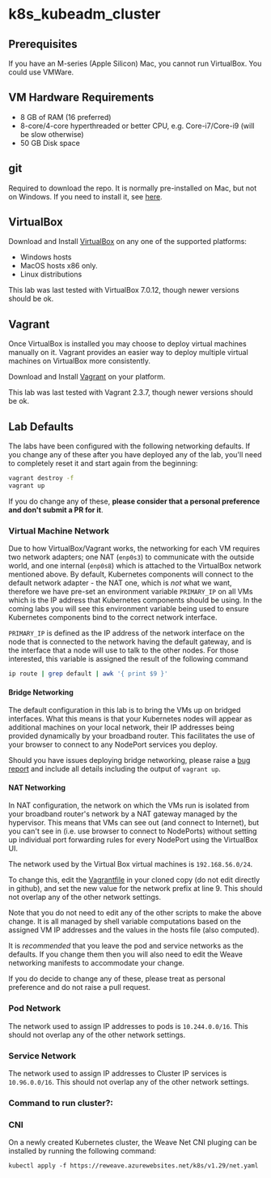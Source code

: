 # k8s_kubeadm_cluster
## Prerequisites

If you have an M-series (Apple Silicon) Mac, you cannot run VirtualBox. You could use VMWare.

## VM Hardware Requirements

* 8 GB of RAM (16 preferred)
* 8-core/4-core hyperthreaded or better CPU, e.g. Core-i7/Core-i9 (will be slow otherwise)
* 50 GB Disk space

## git

Required to download the repo. It is normally pre-installed on Mac, but not on Windows. If you need to install it, see [here](https://git-scm.com/download).

## VirtualBox

Download and Install [VirtualBox](https://www.virtualbox.org/wiki/Downloads) on any one of the supported platforms:

 - Windows hosts
 - MacOS hosts x86 only.
 - Linux distributions

This lab was last tested with VirtualBox 7.0.12, though newer versions should be ok.

## Vagrant

Once VirtualBox is installed you may choose to deploy virtual machines manually on it.
Vagrant provides an easier way to deploy multiple virtual machines on VirtualBox more consistently.

Download and Install [Vagrant](https://www.vagrantup.com/) on your platform.

This lab was last tested with Vagrant 2.3.7, though newer versions should be ok.

## Lab Defaults

The labs have been configured with the following networking defaults. If you change any of these after you have deployed any of the lab, you'll need to completely reset it and start again from the beginning:

```bash
vagrant destroy -f
vagrant up
```

If you do change any of these, **please consider that a personal preference and don't submit a PR for it**.

### Virtual Machine Network

Due to how VirtualBox/Vagrant works, the networking for each VM requires two network adapters; one NAT (`enp0s3`) to communicate with the outside world, and one internal (`enp0s8`) which is attached to the VirtualBox network mentioned above. By default, Kubernetes components will connect to the default network adapter - the NAT one, which is *not* what we want, therefore we have pre-set an environment variable `PRIMARY_IP` on all VMs which is the IP address that Kubernetes components should be using. In the coming labs you will see this environment variable being used to ensure Kubernetes components bind to the correct network interface.

`PRIMARY_IP` is defined as the IP address of the network interface on the node that is connected to the network having the default gateway, and is the interface that a node will use to talk to the other nodes. For those interested, this variable is assigned the result of the following command

```bash
ip route | grep default | awk '{ print $9 }'
```

#### Bridge Networking

The default configuration in this lab is to bring the VMs up on bridged interfaces. What this means is that your Kubernetes nodes will appear as additional machines on your local network, their IP addresses being provided dynamically by your broadband router. This facilitates the use of your browser to connect to any NodePort services you deploy.

Should you have issues deploying bridge networking, please raise a [bug report](https://github.com/kodekloudhub/certified-kubernetes-administrator-course/issues) and include all details including the output of `vagrant up`.

#### NAT Networking

In NAT configuration, the network on which the VMs run is isolated from your broadband router's network by a NAT gateway managed by the hypervisor. This means that VMs can see out (and connect to Internet), but you can't see in (i.e. use browser to connect to NodePorts) without setting up individual port forwarding rules for every NodePort using the VirtualBox UI.

The network used by the Virtual Box virtual machines is `192.168.56.0/24`.

To change this, edit the [Vagrantfile](./Vagrantfile) in your cloned copy (do not edit directly in github), and set the new value for the network prefix at line 9. This should not overlap any of the other network settings.

Note that you do not need to edit any of the other scripts to make the above change. It is all managed by shell variable computations based on the assigned VM  IP  addresses and the values in the hosts file (also computed).

It is *recommended* that you leave the pod and service networks as the defaults. If you change them then you will also need to edit the Weave networking manifests to accommodate your change.

If you do decide to change any of these, please treat as personal preference and do not raise a pull request.


### Pod Network

The network used to assign IP addresses to pods is `10.244.0.0/16`.
 This should not overlap any of the other network settings.

### Service Network

The network used to assign IP addresses to Cluster IP services is `10.96.0.0/16`.
 This should not overlap any of the other network settings.

### Command to run cluster?:


### CNI
On a newly created Kubernetes cluster, the Weave Net CNI pluging can be installed by running the following command:

```
kubectl apply -f https://reweave.azurewebsites.net/k8s/v1.29/net.yaml
```
